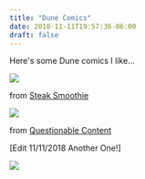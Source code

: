 ```yaml
---
title: "Dune Comics"
date: 2018-11-11T19:57:36-06:00
draft: false
---
```


Here's some Dune comics I like...

[![](/uploads/donkey_summons_sand_worm.jpg)](http://www.steaksmoothie.com/?comic=dunkey)

from [Steak Smoothie](https://steaksmoothie.com)

[![](/uploads/dune-meme.jpg)](https://questionablecontent.net/view.php?comic=59)

from [Questionable Content](https://questionablecontent.net)

[Edit 11/11/2018 Another One!]

[![](/upload/dune-comic-2.jpg)](https://questionablecontent.net/view.php?comic=351)
